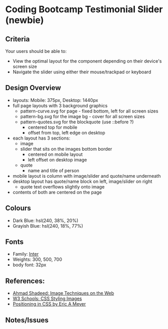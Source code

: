 # Coding Bootcamp Testimonial Slider (newbie)

## Criteria

Your users should be able to:

- View the optimal layout for the component depending on their device's screen
  size
- Navigate the slider using either their mouse/trackpad or keyboard

## Design Overview

- layouts: Mobile: 375px, Desktop: 1440px
- full page layouts with 3 background graphics
  - pattern-curve.svg for page - fixed bottom, left for all screen sizes
  - pattern-bg.svg for the image bg - cover for all screen sizes
  - pattern-quotes.svg for the blockquote (use ::before ?)
    - centered top for mobile
    - offset from top, left edge on desktop
- each layout has 3 sections:
  - image
  - slider that sits on the images bottom border
    - centered on mobile layout
    - left offset on desktop image
  - quote
    - name and title of person
- mobile layout is column with image/slider and quote/name underneath
- desktop layout has quote/name block on left, image/slider on right
  - quote text overflows slightly onto image
- contents of both are centered on the page

## Colours

- Dark Blue: hsl(240, 38%, 20%)
- Grayish Blue: hsl(240, 18%, 77%)

## Fonts

- Family: [Inter](https://fonts.google.com/specimen/Inter)
- Weights: 300, 500, 700
- body font: 32px

## References:

- [Ahmad Shadeed: Image Techniques on the Web](https://ishadeed.com/article/image-techniques/#css-background-image)
- [W3 Schools: CSS Styling Images](https://www.w3schools.com/css/css3_images.asp)
- [Positioning in CSS by Eric A Meyer](https://www.oreilly.com/library/view/positioning-in-css/9781491930366/)

## Notes/Issues
